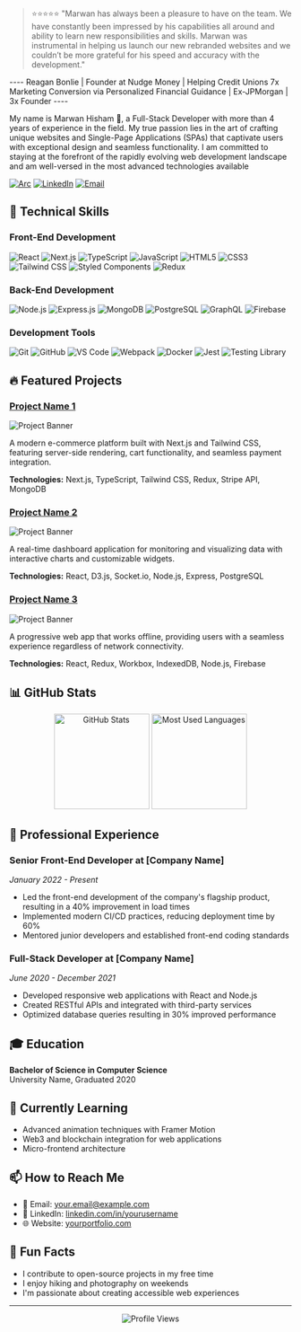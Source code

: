 
> ⭐️⭐️⭐️⭐️⭐️ "Marwan has always been a pleasure to have on the team. We have constantly been impressed by his capabilities all around and ability to learn new responsibilities and skills. Marwan was instrumental in helping us launch our new rebranded websites and we couldn’t be more grateful for his speed and accuracy with the development."

---- Reagan Bonlie | Founder at Nudge Money | Helping Credit Unions 7x Marketing Conversion via Personalized Financial Guidance | Ex-JPMorgan | 3x Founder ----

My name is Marwan Hisham 🐺, a Full-Stack Developer with more than 4 years of experience in the field.
My true passion lies in the art of crafting unique websites and Single-Page Applications (SPAs) that captivate users with exceptional design and seamless functionality. I am committed to staying at the forefront of the rapidly evolving web development landscape and am well-versed in the most advanced technologies available

[![Arc](https://img.shields.io/badge/Arc-FCBFBD?logo=arc&logoColor=000)](https://marwanhisham.com)
[![LinkedIn](https://img.shields.io/badge/LinkedIn-0077B5?style=for-the-badge&logo=linkedin&logoColor=white)](https://linkedin.com/in/marwanhiisham/)
[![Email](https://img.shields.io/badge/Email-D14836?style=for-the-badge&logo=gmail&logoColor=white)](mailto:marwanhishamdev@gmail.com)

## 🚀 Technical Skills

### Front-End Development
![React](https://img.shields.io/badge/React-20232A?style=for-the-badge&logo=react&logoColor=61DAFB)
![Next.js](https://img.shields.io/badge/Next.js-000000?style=for-the-badge&logo=next.js&logoColor=white)
![TypeScript](https://img.shields.io/badge/TypeScript-007ACC?style=for-the-badge&logo=typescript&logoColor=white)
![JavaScript](https://img.shields.io/badge/JavaScript-F7DF1E?style=for-the-badge&logo=javascript&logoColor=black)
![HTML5](https://img.shields.io/badge/HTML5-E34F26?style=for-the-badge&logo=html5&logoColor=white)
![CSS3](https://img.shields.io/badge/CSS3-1572B6?style=for-the-badge&logo=css3&logoColor=white)
![Tailwind CSS](https://img.shields.io/badge/Tailwind_CSS-38B2AC?style=for-the-badge&logo=tailwind-css&logoColor=white)
![Styled Components](https://img.shields.io/badge/Styled_Components-DB7093?style=for-the-badge&logo=styled-components&logoColor=white)
![Redux](https://img.shields.io/badge/Redux-593D88?style=for-the-badge&logo=redux&logoColor=white)

### Back-End Development
![Node.js](https://img.shields.io/badge/Node.js-339933?style=for-the-badge&logo=nodedotjs&logoColor=white)
![Express.js](https://img.shields.io/badge/Express.js-000000?style=for-the-badge&logo=express&logoColor=white)
![MongoDB](https://img.shields.io/badge/MongoDB-4EA94B?style=for-the-badge&logo=mongodb&logoColor=white)
![PostgreSQL](https://img.shields.io/badge/PostgreSQL-316192?style=for-the-badge&logo=postgresql&logoColor=white)
![GraphQL](https://img.shields.io/badge/GraphQL-E10098?style=for-the-badge&logo=graphql&logoColor=white)
![Firebase](https://img.shields.io/badge/Firebase-FFCA28?style=for-the-badge&logo=firebase&logoColor=black)

### Development Tools
![Git](https://img.shields.io/badge/Git-F05032?style=for-the-badge&logo=git&logoColor=white)
![GitHub](https://img.shields.io/badge/GitHub-100000?style=for-the-badge&logo=github&logoColor=white)
![VS Code](https://img.shields.io/badge/VS_Code-007ACC?style=for-the-badge&logo=visual-studio-code&logoColor=white)
![Webpack](https://img.shields.io/badge/Webpack-8DD6F9?style=for-the-badge&logo=webpack&logoColor=black)
![Docker](https://img.shields.io/badge/Docker-2496ED?style=for-the-badge&logo=docker&logoColor=white)
![Jest](https://img.shields.io/badge/Jest-C21325?style=for-the-badge&logo=jest&logoColor=white)
![Testing Library](https://img.shields.io/badge/Testing_Library-E33332?style=for-the-badge&logo=testing-library&logoColor=white)

## 🔥 Featured Projects

### [Project Name 1](https://github.com/yourusername/project1)
![Project Banner](/api/placeholder/800/400)

A modern e-commerce platform built with Next.js and Tailwind CSS, featuring server-side rendering, cart functionality, and seamless payment integration.

**Technologies:** Next.js, TypeScript, Tailwind CSS, Redux, Stripe API, MongoDB

### [Project Name 2](https://github.com/yourusername/project2)
![Project Banner](/api/placeholder/800/400)

A real-time dashboard application for monitoring and visualizing data with interactive charts and customizable widgets.

**Technologies:** React, D3.js, Socket.io, Node.js, Express, PostgreSQL

### [Project Name 3](https://github.com/yourusername/project3)
![Project Banner](/api/placeholder/800/400)

A progressive web app that works offline, providing users with a seamless experience regardless of network connectivity.

**Technologies:** React, Redux, Workbox, IndexedDB, Node.js, Firebase

## 📊 GitHub Stats

<div align="center">
  <img src="https://github-readme-stats.vercel.app/api?username=MarwanHishamAbbas&show_icons=true&theme=react" alt="GitHub Stats" height="170" />
  <img src="https://github-readme-stats.vercel.app/api/top-langs/?username=MarwanHishamAbbas&layout=compact&theme=react" alt="Most Used Languages" height="170" />
</div>

## 💼 Professional Experience

### Senior Front-End Developer at [Company Name]
*January 2022 - Present*

- Led the front-end development of the company's flagship product, resulting in a 40% improvement in load times
- Implemented modern CI/CD practices, reducing deployment time by 60%
- Mentored junior developers and established front-end coding standards

### Full-Stack Developer at [Company Name]
*June 2020 - December 2021*

- Developed responsive web applications with React and Node.js
- Created RESTful APIs and integrated with third-party services
- Optimized database queries resulting in 30% improved performance

## 🎓 Education

**Bachelor of Science in Computer Science**  
University Name, Graduated 2020

## 🌱 Currently Learning

- Advanced animation techniques with Framer Motion
- Web3 and blockchain integration for web applications
- Micro-frontend architecture

## 📫 How to Reach Me

- 📧 Email: your.email@example.com
- 💼 LinkedIn: [linkedin.com/in/yourusername](https://linkedin.com/in/yourusername/)
- 🌐 Website: [yourportfolio.com](https://yourportfolio.com/)

## 🚀 Fun Facts

- I contribute to open-source projects in my free time
- I enjoy hiking and photography on weekends
- I'm passionate about creating accessible web experiences

---

<div align="center">
  <img src="https://komarev.com/ghpvc/?username=yourusername&color=blueviolet" alt="Profile Views" />
</div>
